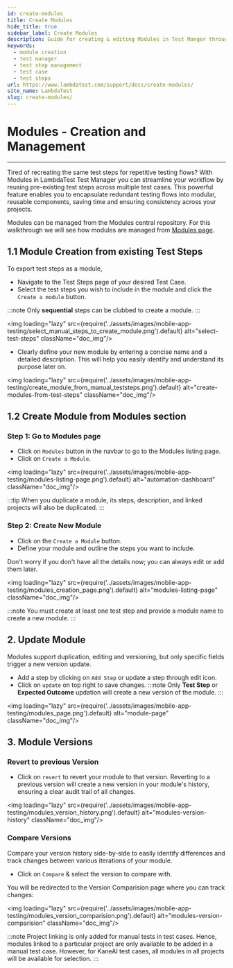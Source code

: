 ```yaml
---
id: create-modules
title: Create Modules
hide_title: true
sidebar_label: Create Modules
description: Guide for creating & editing Modules in Test Manger through Modules page.
keywords:
  - module creation
  - test manager
  - test step management 
  - test case
  - test steps
url: https://www.lambdatest.com/support/docs/create-modules/
site_name: LambdaTest
slug: create-modules/
---
```


<script type="application/ld+json"
      dangerouslySetInnerHTML={{ __html: JSON.stringify({
       "@context": "https://schema.org",
        "@type": "BreadcrumbList",
        "itemListElement": [{
          "@type": "ListItem",
          "position": 1,
          "name": "LambdaTest",
          "item": "https://www.lambdatest.com"
        },{
          "@type": "ListItem",
          "position": 2,
          "name": "Support",
          "item": "https://www.lambdatest.com/support/docs/"
        },{
          "@type": "ListItem",
          "position": 3,
          "name": "Create Modules",
          "item": "https://www.lambdatest.com/support/docs/create-modules/"
        }]
      })
    }}
></script>

# Modules - Creation and Management
***
Tired of recreating the same test steps for repetitive testing flows? With Modules in LambdaTest Test Manager you can streamline your workflow by reusing pre-existing test steps across multiple test cases. This powerful feature enables you to encapsulate redundant testing flows into modular, reusable components, saving time and ensuring consistency across your projects.

Modules can be managed from the Modules central repository. For this walkthrough we will see how modules are managed from [Modules page](https://test-manager.lambdatest.com/module).

## 1.1 Module Creation from existing Test Steps

To export test steps as a module, 
- Navigate to the Test Steps page of your desired Test Case. 
- Select the test steps you wish to include in the module and click the `Create a module` button.

:::note
 Only **sequential** steps can be clubbed to create a module.
:::

<img loading="lazy" src={require('../assets/images/mobile-app-testing/select_manual_steps_to_create_module.png').default} alt="select-test-steps" className="doc_img"/>

- Clearly define your new module by entering a concise name and a detailed description. This will help you easily identify and understand its purpose later on.

<img loading="lazy" src={require('../assets/images/mobile-app-testing/create_module_from_manual_teststeps.png').default} alt="create-modules-from-test-steps" className="doc_img"/>

## 1.2 Create Module from Modules section

### Step 1: Go to Modules page

- Click on `Modules` button in the navbar to go to the Modules listing page.
- Click on `Create a Module`.

<img loading="lazy" src={require('../assets/images/mobile-app-testing/modules-listing-page.png').default} alt="automation-dashboard" className="doc_img"/>

:::tip
 When you duplicate a module, its steps, description, and linked projects will also be duplicated.
:::

### Step 2: Create New Module

- Click on the `Create a Module` button. 
- Define your module and outline the steps you want to include.

Don't worry if you don't have all the details now; you can always edit or add them later.

<img loading="lazy" src={require('../assets/images/mobile-app-testing/modules_creation_page.png').default} alt="modules-listing-page" className="doc_img"/>

:::note
 You must create at least one test step and provide a module name to create a new module.
:::

## 2. Update Module
Modules support duplication, editing and versioning, but only specific fields trigger a new version update.
- Add a step by clicking on `Add Step` or update a step through edit icon. 
- Click on `update` on top right to save changes.
:::note
 Only **Test Step** or **Expected Outcome** updation will create a new version of the module.
:::

<img loading="lazy" src={require('../assets/images/mobile-app-testing/modules_page.png').default} alt="module-page" className="doc_img"/>

## 3. Module Versions

### Revert to previous Version
- Click on `revert` to revert your module to that version. Reverting to a previous version will create a new version in your module's history, ensuring a clear audit trail of all changes.

<img loading="lazy" src={require('../assets/images/mobile-app-testing/modules_version_history.png').default} alt="modules-version-history" className="doc_img"/>

### Compare Versions
Compare your version history side-by-side to easily identify differences and track changes between various iterations of your module.

- Click on `Compare` & select the version to compare with. 

You will be redirected to the Version Comparision page where you can track changes:

<img loading="lazy" src={require('../assets/images/mobile-app-testing/modules_version_comparision.png').default} alt="modules-version-comparision" className="doc_img"/>

:::note
Project linking is only added for manual tests in test cases. Hence, modules linked to a particular project are only available to be added in a manual test case. However, for KaneAI test cases, all modules in all projects will be available for selection.
:::